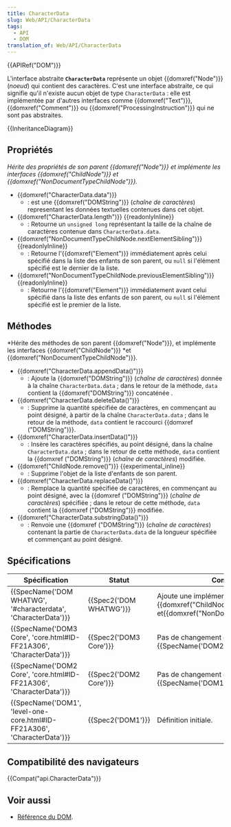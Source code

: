 ```yaml
---
title: CharacterData
slug: Web/API/CharacterData
tags:
  - API
  - DOM
translation_of: Web/API/CharacterData
---
```

{{APIRef("DOM")}}

L'interface abstraite **`CharacterData`** représente un objet {{domxref("Node")}} (_noeud_) qui contient des caractères. C'est une interface abstraite, ce qui signifie qu'il n'existe aucun objet de type `CharacterData` : elle est implémentée par d'autres interfaces comme {{domxref("Text")}}, {{domxref("Comment")}} ou {{domxref("ProcessingInstruction")}} qui ne sont pas abstraites.

{{InheritanceDiagram}}

## Propriétés

_Hérite des propriétés de son parent {{domxref("Node")}} et implémente les interfaces {{domxref("ChildNode")}} et {{domxref("NonDocumentTypeChildNode")}}._

- {{domxref("CharacterData.data")}}
  - : est une {{domxref("DOMString")}} (_chaîne de caractères_) representant les données textuelles contenues dans cet objet.
- {{domxref("CharacterData.length")}} {{readonlyInline}}
  - : Retourne un `unsigned long` représentant la taille de la chaîne de caractères contenue dans `CharacterData.data`.
- {{domxref("NonDocumentTypeChildNode.nextElementSibling")}} {{readonlyInline}}
  - : Retourne l'{{domxref("Element")}} immédiatement après celui spécifié dans la liste des enfants de son parent, ou `null` si l'élément spécifié est le dernier de la liste.
- {{domxref("NonDocumentTypeChildNode.previousElementSibling")}} {{readonlyInline}}
  - : Retourne l'{{domxref("Element")}} immédiatement avant celui spécifié dans la liste des enfants de son parent, ou `null` si l'élément spécifié est le premier de la liste.

## Méthodes

*Hérite des méthodes de son parent {{domxref("Node")}}, et implémente les interfaces {{domxref("ChildNode")}} *et {{domxref("NonDocumentTypeChildNode")}}_._

- {{domxref("CharacterData.appendData()")}}
  - : Ajoute la {{domxref("DOMString")}} (_chaîne de caractères_) donnée à la chaîne `CharacterData.data` ; dans le retour de la méthode, `data` contient la {{domxref("DOMString")}} concaténée .
- {{domxref("CharacterData.deleteData()")}}
  - : Supprime la quantité spécifiée de caractères, en commençant au point désigné, à partir de la chaîne `CharacterData.data` ; dans le retour de la méthode, `data` contient le raccourci {{domxref ("DOMString")}}.
- {{domxref("CharacterData.insertData()")}}
  - : Insère les caractères spécifiés, au point désigné, dans la chaîne `CharacterData.data` ; dans le retour de cette méthode, `data` contient la {{domxref ("DOMString")}} (_chaîne de caractères_) modifiée.
- {{domxref("ChildNode.remove()")}} {{experimental_inline}}
  - : Supprime l'objet de la liste d'enfants de son parent.
- {{domxref("CharacterData.replaceData()")}}
  - : Remplace la quantité spécifiée de caractères, en commençant au point désigné, avec la {{domxref ("DOMString")}} (_chaîne de caractères_) spécifiée ; dans le retour de cette méthode, `data` contient la {{domxref ("DOMString")}} modifiée.
- {{domxref("CharacterData.substringData()")}}
  - : Renvoie une {{domxref ("DOMString")}} (_chaîne de caractères_) contenant la partie de `CharacterData.data` de la longueur spécifiée et commençant au point désigné.

## Spécifications

| Spécification                                                                                    | Statut                           | Commentaire                                                                                                                     |
| ------------------------------------------------------------------------------------------------ | -------------------------------- | ------------------------------------------------------------------------------------------------------------------------------- |
| {{SpecName('DOM WHATWG', '#characterdata', 'CharacterData')}}                 | {{Spec2('DOM WHATWG')}} | Ajoute une implémention des interfaces {{domxref("ChildNode")}} et{{domxref("NonDocumentTypeChildNode")}}. |
| {{SpecName('DOM3 Core', 'core.html#ID-FF21A306', 'CharacterData')}}         | {{Spec2('DOM3 Core')}}     | Pas de changement depuis {{SpecName('DOM2 Core')}}.                                                                      |
| {{SpecName('DOM2 Core', 'core.html#ID-FF21A306', 'CharacterData')}}         | {{Spec2('DOM2 Core')}}     | Pas de changement depuis {{SpecName('DOM1')}}.                                                                          |
| {{SpecName('DOM1', 'level-one-core.html#ID-FF21A306', 'CharacterData')}} | {{Spec2('DOM1')}}         | Définition initiale.                                                                                                            |

## Compatibilité des navigateurs

{{Compat("api.CharacterData")}}

## Voir aussi

- [Référence du DOM](/fr/docs/Web/API/Document_Object_Model).
